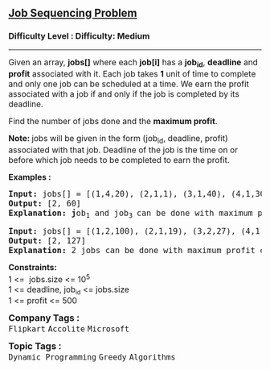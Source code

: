 <h2><a href="https://www.geeksforgeeks.org/problems/job-sequencing-problem-1587115620/1?itm_source=geeksforgeeks&itm_medium=article&itm_campaign=practice_card">Job Sequencing Problem</a></h2><h3>Difficulty Level : Difficulty: Medium</h3><hr><div class="problems_problem_content__Xm_eO"><p><span style="font-size: 12pt;">Given an array, <strong>jobs[]</strong>&nbsp;where each <strong>job[i]</strong> has a <strong>job<sub>id</sub></strong>, <strong>deadline</strong> and <strong>profit</strong> associated with it. Each job takes <strong>1</strong> unit of time to complete and only one job can be scheduled at a time. We earn the profit associated with a job if and only if the job is completed by its deadline. </span></p>
<p><span style="font-size: 12pt;">Find the number of jobs done and the&nbsp;<strong>maximum profit</strong>.</span></p>
<p><span style="font-size: 12pt;"><strong>Note: </strong>jobs will be given in the form (job<sub>id</sub>, deadline, profit) associated with that job. Deadline of the job is the time on or before which job needs to be completed to earn the profit.</span></p>
<p><span style="font-size: 12pt;"><strong>Examples :</strong></span></p>
<pre><span style="font-size: 12pt;"><strong>Input: </strong>jobs[] = [(1,4,20), (2,1,1), (3,1,40), (4,1,30)]
<strong>Output: </strong>[2, 60]<strong>
Explanation: j</strong>ob<sub>1</sub> and job<sub>3 </sub>can be done with maximum profit of 60 (20+40).
</span></pre>
<pre><span style="font-size: 12pt;"><strong>Input: </strong>jobs[] = [(1,2,100), (2,1,19), (3,2,27), (4,1,25), (5,1,15)]
<strong>Output: </strong>[2, 127]<strong>
Explanation: </strong>2 jobs can be done with maximum profit of 127 (100+27).</span></pre>
<p><span style="font-size: 12pt;"><strong>Constraints:</strong><br>1 &lt;=&nbsp; jobs.size &lt;= 10<sup>5</sup><br>1 &lt;= deadline,&nbsp;</span><span style="font-family: -apple-system, BlinkMacSystemFont, 'Segoe UI', Roboto, Oxygen, Ubuntu, Cantarell, 'Open Sans', 'Helvetica Neue', sans-serif; font-size: 16px;">job</span><sub style="font-family: -apple-system, BlinkMacSystemFont, 'Segoe UI', Roboto, Oxygen, Ubuntu, Cantarell, 'Open Sans', 'Helvetica Neue', sans-serif;">id</sub><span style="font-size: 12pt; font-family: -apple-system, BlinkMacSystemFont, 'Segoe UI', Roboto, Oxygen, Ubuntu, Cantarell, 'Open Sans', 'Helvetica Neue', sans-serif;">&nbsp;&lt;= jobs.size<br></span><span style="font-size: 12pt;">1 &lt;= profit &lt;= 500</span></p></div><p><span style=font-size:18px><strong>Company Tags : </strong><br><code>Flipkart</code>&nbsp;<code>Accolite</code>&nbsp;<code>Microsoft</code>&nbsp;<br><p><span style=font-size:18px><strong>Topic Tags : </strong><br><code>Dynamic Programming</code>&nbsp;<code>Greedy</code>&nbsp;<code>Algorithms</code>&nbsp;